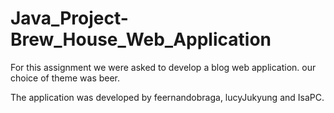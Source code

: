 # Java_Project-Brew_House_Web_Application
For this assignment we were asked to develop a blog web application.
our choice of theme was beer.

The application was developed by feernandobraga, lucyJukyung and IsaPC.
